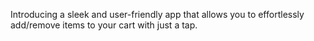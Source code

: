 Introducing a sleek and user-friendly app that allows you to effortlessly add/remove items to your cart with just a tap.